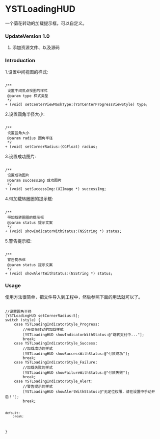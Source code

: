 # YSTLoadingHUD
一个菊花转动的加载提示框，可以自定义。

### UpdateVersion 1.0
1. 添加资源文件、以及源码

### Introduction
<p>1.设置中间视图的样式:</p>
<pre><code>
/**
 设置中间焦点视图的样式
 @param type 样式类型
 */
+ (void) setCenterViewMaskType:(YSTCenterProgressViewStyle) type;
</code></pre>

<p>2.设置圆角半径大小:</p>
<pre><code>
/**
 设置圆角大小
 @param radius 圆角半径
 */
+ (void) setCornerRadius:(CGFloat) radius;
</code></pre>

<p>3.设置成功图片:</p>
<pre><code>
/**
 设置成功图片
 @param successImg 成功图片
 */
+ (void) setSuccessImg:(UIImage *) successImg;
</code></pre>

<p>4.带加载转圈圈的提示框:</p>
<pre><code>
/**
 带加载转圈圈的提示框
 @param status 提示文案
 */
+ (void) showIndicatorWithStatus:(NSString *) status;
</code></pre>

<p>5.警告提示框:</p>
<pre><code>
/**
 警告提示框
 @param status 提示文案
 */
+ (void) showAlertWithStatus:(NSString *) status;
</code></pre>

### Usage
<p>使用方法很简单，把文件导入到工程中，然后参照下面的用法就可以了。</p>
<pre><code>
//设置圆角半径
[YSTLoadingHUD setCornerRadius:5];
switch (style) {
    case YSTLoadingIndicatorStyle_Progress:
        //带菊花转动的加载样式
        [YSTLoadingHUD showIndicatorWithStatus:@"跳转支付中..."];
        break;
    case YSTLoadingIndicatorStyle_Success:
        //加载成功的样式
        [YSTLoadingHUD showSuccessWithStatus:@"付款成功"];
        break;
    case YSTLoadingIndicatorStyle_Failure:
        //加载失败的样式
        [YSTLoadingHUD showFailureWithStatus:@"付款失败"];
        break;
    case YSTLoadingIndicatorStyle_Alert:
        //警告提示的样式
        [YSTLoadingHUD showAlertWithStatus:@"无定位权限，请在设置中手动开启！"];
        break;
        
    default:
        break;
}
</pre></code>
